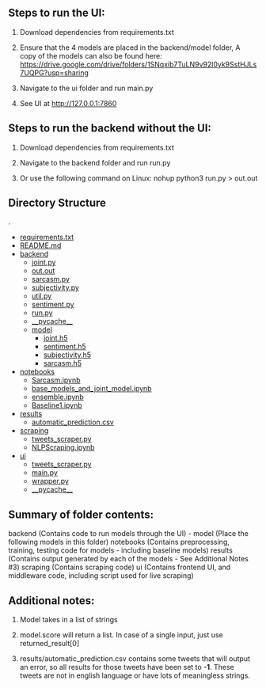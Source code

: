 ## Steps to run the UI:

1.  Download dependencies from requirements.txt

2.  Ensure that the 4 models are placed in the backend/model folder,
    A copy of the models can also be found here:
    https://drive.google.com/drive/folders/1SNqxib7TuLN9v92l0yk9SstHJLs7UQPG?usp=sharing

3.  Navigate to the ui folder and run main.py

4.  See UI at http://127.0.0.1:7860


## Steps to run the backend without the UI:

1.  Download dependencies from requirements.txt

2.  Navigate to the backend folder and run run.py

3.  Or use the following command on Linux:
    nohup python3 run.py > out.out


## Directory Structure

.
 * [requirements.txt](./requirements.txt)
 * [README.md](./README.md)
 * [backend](./backend)
   * [joint.py](./backend/joint.py)
   * [out.out](./backend/out.out)
   * [sarcasm.py](./backend/sarcasm.py)
   * [subjectivity.py](./backend/subjectivity.py)
   * [util.py](./backend/util.py)
   * [sentiment.py](./backend/sentiment.py)
   * [run.py](./backend/run.py)
   * [\_\_pycache\_\_](./backend/__pycache__)
   * [model](./backend/model)
      * [joint.h5](./backend/model/joint.h5)
      * [sentiment.h5](./backend/model/sentiment.h5)
      * [subjectivity.h5](./backend/model/subjectivity.h5)
      * [sarcasm.h5](./backend/model/sarcasm.h5)
 * [notebooks](./notebooks)
   * [Sarcasm.ipynb](./notebooks/Sarcasm.ipynb)
   * [base_models_and_joint_model.ipynb](./notebooks/base_models_and_joint_model.ipynb)
   * [ensemble.ipynb](./notebooks/ensemble.ipynb)
   * [Baseline1.ipynb](./notebooks/Baseline1.ipynb)
 * [results](./results)
   * [automatic_prediction.csv](./results/automatic_prediction.csv)
 * [scraping](./scraping)
   * [tweets_scraper.py](./scraping/tweets_scraper.py)
   * [NLPScraping.ipynb](./scraping/NLPScraping.ipynb)
 * [ui](./ui)
   * [tweets_scraper.py](./ui/tweets_scraper.py)
   * [main.py](./ui/main.py)
   * [wrapper.py](./ui/wrapper.py)
   * [\_\_pycache\_\_](./ui/__pycache__)


## Summary of folder contents:
backend (Contains code to run models through the UI)
    - model (Place the following models in this folder)
notebooks (Contains preprocessing, training, testing code for models - including baseline models)
results (Contains output generated by each of the models - See Additional Notes #3)
scraping (Contains scraping code)
ui (Contains frontend UI, and middleware code, including script used for live scraping)


## Additional notes:

1.  Model takes in a list of strings

2.  model.score will return a list. In case of a single input, just use returned_result[0]

3. results/automatic_prediction.csv contains some tweets that will output an error, so all results for those tweets have been set to __-1__. These tweets are not in english language or have lots of meaningless strings.